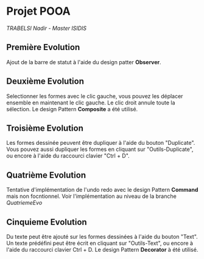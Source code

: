 # Projet POOA

*TRABELSI Nadir - Master ISIDIS*

## Première Evolution
Ajout de la barre de statut à l'aide du design patter **Observer**.

## Deuxième Evolution
Selectionner les formes avec le clic gauche, vous pouvez les déplacer ensemble en maintenant le
clic gauche. Le clic droit annule toute la sélection. Le design Pattern **Composite** a été
utilisé.

## Troisième Evolution
Les formes dessinée peuvent être dupliquer à l'aide du bouton "Duplicate". Vous pouvez aussi
dupliquer les formes en cliquant sur "Outils-Duplicate", ou encore à l'aide du raccourci
clavier "Ctrl + D".

## Quatrième Evolution
Tentative d'implémentation de l'undo redo avec le design Pattern **Command** mais non focntionnel.
Voir l'implémentation au niveau de la branche *QuatriemeEvo* 
## Cinquieme Evolution
Du texte peut être ajouté sur les formes dessinées à l'aide du bouton "Text". Un texte prédéfini 
peut être écrit en cliquant sur "Outils-Text", ou encore à l'aide du raccourci clavier Ctrl + D.
Le design Pattern **Decorator** à été utilisé.
